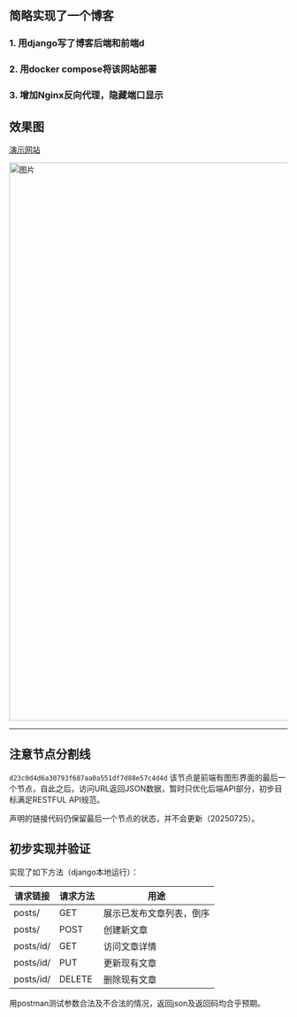 ## 简略实现了一个博客


### 1. 用django写了博客后端和前端d


### 2. 用docker compose将该网站部署

### 3. 增加Nginx反向代理，隐藏端口显示

## 效果图

[演示网站](http://117.72.175.93/)

<img width="1367" height="1009" alt="图片" src="https://github.com/user-attachments/assets/6c489488-695e-4c76-be83-f879ce997676" />

---

## 注意节点分割线

`d23c0d4d6a30793f687aa0a551df7d88e57c4d4d`
该节点是前端有图形界面的最后一个节点，自此之后，访问URL返回JSON数据，暂时只优化后端API部分，初步目标满足RESTFUL API规范。

声明的链接代码仍保留最后一个节点的状态，并不会更新（20250725）。


## 初步实现并验证

实现了如下方法（django本地运行）：

| 请求链接 | 请求方法 |  用途 |
|--| --| -- |
| posts/ | GET | 展示已发布文章列表，倒序 |
| posts/ | POST | 创建新文章 |
| posts/id/ | GET | 访问文章详情 |
| posts/id/ | PUT | 更新现有文章 |
| posts/id/ | DELETE |  删除现有文章 |

用postman测试参数合法及不合法的情况，返回json及返回码均合乎预期。
